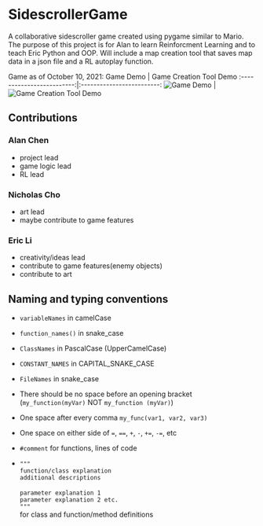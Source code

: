 # SidescrollerGame
A collaborative sidescroller game created using pygame similar to Mario. The purpose of this project is for Alan to learn Reinforcment Learning and to teach Eric Python and OOP. Will include a map creation tool that saves map data in a json file and a RL autoplay function.

Game as of October 10, 2021:
Game Demo          |  Game Creation Tool Demo
:-------------------------:|:-------------------------:
![Game Demo](https://github.com/chenalan02/SidescrollerGame-RL/blob/main/game_demo.gif)  |  ![Game Creation Tool Demo](https://github.com/chenalan02/SidescrollerGame-RL/blob/main/map_creation_demo.gif)

## Contributions
### Alan Chen
- project lead
- game logic lead
- RL lead

### Nicholas Cho
- art lead
- maybe contribute to game features

### Eric Li
- creativity/ideas lead
- contribute to game features(enemy objects)
- contribute to art

## Naming and typing conventions
* `variableNames` in camelCase

* `function_names()` in snake_case
* `ClassNames` in PascalCase (UpperCamelCase)
* `CONSTANT_NAMES` in CAPITAL_SNAKE_CASE
* `FileNames` in snake_case
* There should be no space before an opening bracket (`my_function(myVar)` NOT `my_function (myVar)`)
* One space after every comma `my_func(var1, var2, var3)`
* One space on either side of `=`, `==`, `+`, `-`, `+=`, `-=`, etc
* `#comment` for functions, lines of code
* `"""`<br /> `function/class explanation`<br />`additional descriptions`<br /><br />`parameter explanation 1`<br /> `parameter explanation 2 etc.`<br />`"""`<br />for class and function/method definitions
